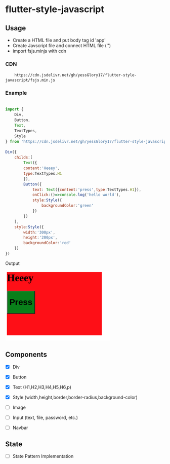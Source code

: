 # flutter-style-javascript


## Usage

- Create a HTML file and put body tag id 'app'
- Create Javscript file and connect HTML file ('<script src="main.js" tpye="module"></script>')
- import fsjs.minjs with cdn
### CDN

``` 
    https://cdn.jsdelivr.net/gh/yessGlory17/flutter-style-javascript/fsjs.min.js
```

### Example

```js 

import {
    Div,
    Button,
    Text,
    TextTypes,
    Style
} from 'https://cdn.jsdelivr.net/gh/yessGlory17/flutter-style-javascript/fsjs.min.js';

Div({
    childs:[
        Text({
        content:'Heeey',
        type:TextTypes.H1
        }),
        Button({
            text: Text({content:'press',type:TextTypes.H1}),
            onClick:()=>console.log('hello world'),
            style:Style({
                backgroundColor:'green'
            })
        })
    ],
    style:Style({
        width:'300px',
        height:'200px',
        backgroundColor:'red'
    })
})

```

Output

![Example 1](/ss/ss1.png)

## Components

- [x] Div
- [x] Button
- [x] Text (H1,H2,H3,H4,H5,H6,p)
- [x] Style (width,height,border,border-radius,background-color)
- [ ] Image
- [ ] Input (text, file, password, etc.)
- [ ] Navbar


## State
- [ ] State Pattern Implementation



